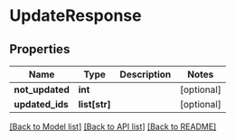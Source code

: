 # UpdateResponse

## Properties
Name | Type | Description | Notes
------------ | ------------- | ------------- | -------------
**not_updated** | **int** |  | [optional] 
**updated_ids** | **list[str]** |  | [optional] 

[[Back to Model list]](../README.md#documentation-for-models) [[Back to API list]](../README.md#documentation-for-api-endpoints) [[Back to README]](../README.md)


